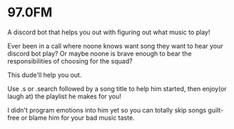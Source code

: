 # 97.0FM
A discord bot that helps you out with figuring out what music to play! 

Ever been in a call where noone knows want song they want to hear your discord bot play? Or maybe noone is brave enough to bear the responsibilities of choosing for the squad? 

This dude'll help you out. 

Use .s or .search followed by a song title to help him started, then enjoy(or laugh at) the playlist he makes for you!

I didn't program emotions into him yet so you can totally skip songs guilt-free or blame him for your bad music taste. 
